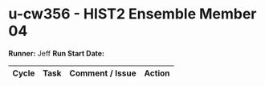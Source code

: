 # u-cw356 - HIST2 Ensemble Member 04

**Runner:**  Jeff 
**Run Start Date:** 

| Cycle | Task | Comment / Issue | Action |
| ---   | ---  | ---             | ---    |
